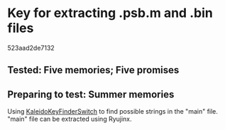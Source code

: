 # Key for extracting .psb.m and .bin files
523aad2de7132
## Tested: Five memories; Five promises
## Preparing to test: Summer memories
Using [KaleidoKeyFinderSwitch](https://github.com/Manicsteiner/KaleidoKeyFinderSwitch) to find possible strings in the "main" file.
"main" file can be extracted using Ryujinx.
